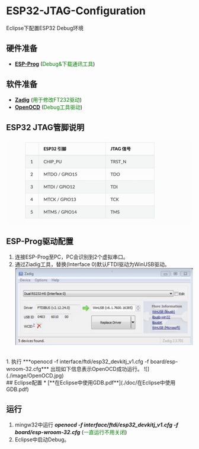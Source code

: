# ESP32-JTAG-Configuration
Eclipse下配置ESP32 Debug环境

## 硬件准备
* [**ESP-Prog**](https://github.com/espressif/esp-iot-solution/blob/master/documents/evaluation_boards/ESP-Prog_guide_cn.md)  (<font color='green'>Debug&下载通讯工具</font>) 

## 软件准备
* [**Zadig**](https://zadig.akeo.ie/)  (<font color='green'>用于修改FT232驱动</font>)   
* [**OpenOCD**](https://github.com/espressif/openocd-esp32/releases)  (<font color='green'>Debug工具驱动</font>)   

## ESP32 JTAG管脚说明
![](./image/ESP32-JTAG.jpg)  

## ESP-Prog驱动配置  
1. 连接ESP-Prog至PC，PC会识别到2个虚拟串口。
1. 通过Ziadig工具，替换(Interface 0)默认FTDI驱动为WinUSB驱动。  
 ![](./image/Zadig.jpg)  
<br/>   
1. 执行 ***openocd -f interface/ftdi/esp32_devkitj_v1.cfg -f board/esp-wroom-32.cfg*** 出现如下信息表示OpenOCD成功运行。    
![](./image/OpenOCD.jpg)      
<br/>   
## Eclipse配置    
* [**在Eclipse中使用GDB.pdf**](./doc/在Eclipse中使用GDB.pdf) 

## 运行  
1. mingw32中运行 ***openocd -f interface/ftdi/esp32_devkitj_v1.cfg -f board/esp-wroom-32.cfg*** (<font color='green'>一直运行不用关闭</font>)
1. Eclipse中启动Debug。